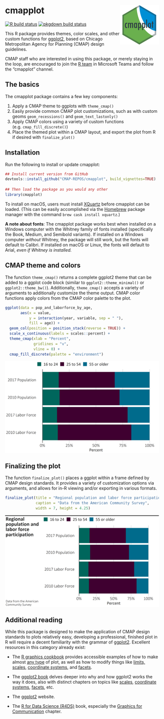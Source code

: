 
# cmapplot <img src="man/figures/logo.png" align="right" alt="cmapplot logo" width="128" />

<!-- badges: start -->

[![R build
status](https://github.com/CMAP-REPOS/cmapplot/workflows/R-CMD-check/badge.svg)](https://github.com/CMAP-REPOS/cmapplot/actions?query=workflow%3AR-CMD-check)
[![pkgdown build
status](https://github.com/CMAP-REPOS/cmapplot/workflows/pkgdown/badge.svg)](https://github.com/CMAP-REPOS/cmapplot/actions?query=workflow%3Apkgdown)
<!-- badges: end -->

This R package provides themes, color scales, and other custom functions
for [ggplot2](https://github.com/tidyverse/ggplot2), based on Chicago
Metropolitan Agency for Planning (CMAP) design guidelines.

CMAP staff who are interested in using this package, or merely staying
in the loop, are encouraged to join the [R
team](https://teams.microsoft.com/l/team/19%3ad705bfd7596a4518b588ad529d2367c8%40thread.skype/conversations?groupId=d7bab529-9c30-441e-9db6-4edfdca8202c&tenantId=43b185b9-e6d9-45a5-8e36-4c08dc0ab1a2)
in Microsoft Teams and follow the “cmapplot” channel.

## The basics

The cmapplot package contains a few key components:

1.  Apply a CMAP theme to ggplots with `theme_cmap()`
2.  Easily provide common CMAP plot customizations, such as with custom
    geoms `geom_recessions()` and `geom_text_lastonly()`
3.  Apply CMAP colors using a variety of custom functions
    (e.g. `cmap_fill_discrete()`)
4.  Place the themed plot within a CMAP layout, and export the plot from
    R if desired with `finalize_plot()`

## Installation

Run the following to install or update cmapplot:

``` r
## Install current version from GitHub
devtools::install_github("CMAP-REPOS/cmapplot", build_vignettes=TRUE)

## Then load the package as you would any other
library(cmapplot)
```

To install on macOS, users must install
[XQuartz](https://www.xquartz.org) before cmapplot can be loaded. (This
can be easily accomplished via the [Homebrew](https://brew.sh) package
manager with the command `brew cask install xquartz`.)

**A note about fonts**: The cmapplot package works best when installed
on a Windows computer with the Whitney family of fonts installed
(specifically the Book, Medium, and Semibold variants). If installed on
a Windows computer *without* Whitney, the package will still work, but
the fonts will default to Calibri. If installed on macOS or Linux, the
fonts will default to Arial, *even if Whitney is installed.*

## CMAP theme and colors

The function `theme_cmap()` returns a complete ggplot2 theme that can be
added to a ggplot code block (similar to `ggplot2::theme_minimal()` or
`ggplot2::theme_bw()`). Additionally, `theme_cmap()` accepts a variety
of arguments to additionally customize the theme output. CMAP color
functions apply colors from the CMAP color palette to the plot.

``` r
ggplot(data = pop_and_laborforce_by_age, 
       aes(x = value,
           y = interaction(year, variable, sep = " "),
           fill = age)) +
  geom_col(position = position_stack(reverse = TRUE)) +
  scale_x_continuous(labels = scales::percent) +
  theme_cmap(xlab = "Percent",
             gridlines = "v",
             vline = 0) +
  cmap_fill_discrete(palette = "environment")
```

<img src="man/figures/README-theme-1.png" width="672" style="display: block; margin: auto;" />

## Finalizing the plot

The function `finalize_plot()` places a ggplot within a frame defined by
CMAP design standards. It provides a variety of customization options
via arguments, and allows for in-R viewing and/or exporting in various
formats.

``` r
finalize_plot(title = "Regional population and labor force participation",
              caption = "Data from the American Community Survey",
              width = 7, height = 4.25)
```

<img src="man/figures/README-finalize-1.png" width="672" style="display: block; margin: auto;" />

## Additional reading

While this package is designed to make the application of CMAP design
standards to plots relatively easy, developing a professional, finished
plot in R will require a decent familiarity with the grammar of
[ggplot2](ggplot2.tidyverse.org/). Excellent resources in this category
already exist:

-   The [R graphics cookbook](https://r-graphics.org/) provides
    accessible examples of how to make almost [any
    type](https://r-graphics.org/recipe-miscgraph-vectorfield) of plot,
    as well as how to modify things like [limits,
    scales](https://r-graphics.org/recipe-axes-range), [coordinate
    systems](https://r-graphics.org/recipe-axes-polar), and
    [facets](https://r-graphics.org/recipe-facet-basic).

-   The [ggplot2 book](https://ggplot2-book.org/) delves deeper into why
    and how ggplot2 works the way it does, also with distinct chapters
    on topics like
    [scales](https://ggplot2-book.org/scales-guides.html), [coordinate
    systems](https://ggplot2-book.org/coord.html),
    [facets](https://ggplot2-book.org/facet.html), etc.

-   The [ggplot2](ggplot2.tidyverse.org/) website.

-   The [R for Data Science (R4DS)](https://r4ds.had.co.nz/) book,
    especially the [Graphics for
    Communication](https://r4ds.had.co.nz/graphics-for-communication.html)
    chapter.
